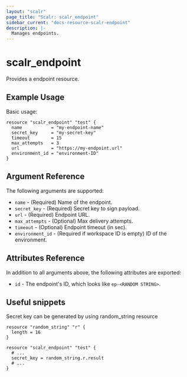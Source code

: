 ```yaml
---
layout: "scalr"
page_title: "Scalr: scalr_endpoint"
sidebar_current: "docs-resource-scalr-endpoint"
description: |-
  Manages endpoints.
---
```


# scalr_endpoint

Provides a endpoint resource.

## Example Usage

Basic usage:

```hcl
resource "scalr_endpoint" "test" {
  name           = "my-endpoint-name"
  secret_key     = "my-secret-key"
  timeout        = 15
  max_attempts   = 3
  url            = "https://my-endpoint.url"
  environment_id = "environment-ID"
}
```

## Argument Reference

The following arguments are supported:

* `name` - (Required) Name of the endpoint.
* `secret_key` - (Required) Secret key to sign payload. 
* `url` - (Required) Endpoint URL. 
* `max_attempts` - (Optional) Max delivery attempts. 
* `timeout` - (Optional) Endpoint timeout (in sec). 
* `environment_id` - (Required if workspace ID is empty) ID of the environment.

## Attributes Reference

In addition to all arguments above, the following attributes are exported:

* `id` - The endpoint's ID, which looks like `ep-<RANDOM STRING>`.


## Useful snippets

Secret key can be generated by using random_string resource

```hcl
resource "random_string" "r" {
  length = 16
}

resource "scalr_endpoint" "test" {
  # ...
  secret_key = random_string.r.result
  # ...
}
```